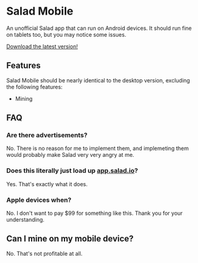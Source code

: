 # Salad Mobile
An unofficial Salad app that can run on Android devices.
It should run fine on tablets too, but you may notice some issues.

[Download the latest version!](https://github.com/VukkyLtd/salad-mobile/releases/latest)

## Features
Salad Mobile should be nearly identical to the desktop version, excluding the following features:
* Mining

## FAQ

### Are there advertisements?
No. There is no reason for me to implement them, and implemeting them would probably make Salad very very angry at me.

### Does this literally just load up [app.salad.io](https://app.salad.io)?
Yes. That's exactly what it does.

### Apple devices when?
No. I don't want to pay $99 for something like this. Thank you for your understanding.

## Can I mine on my mobile device?
No. That's not profitable at all.
